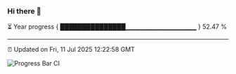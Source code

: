 ### Hi there 👋

⏳ Year progress { ███████████████▁▁▁▁▁▁▁▁▁▁▁▁▁▁▁ } 52.47 %

---

⏰ Updated on Fri, 11 Jul 2025 12:22:58 GMT

![Progress Bar CI](https://github.com/Shyam-Makwana/GitHub-Actions-Demo/workflows/Progress%20Bar%20CI/badge.svg)
